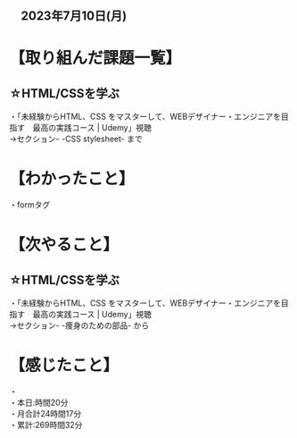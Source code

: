 ## 　2023年7月10日(月)
# 【取り組んだ課題一覧】
## ☆HTML/CSSを学ぶ
・「未経験からHTML、CSS をマスターして、WEBデザイナー・エンジニアを目指す　最高の実践コース | Udemy」視聴<br>
→セクション- -CSS stylesheet- まで<br>
# 【わかったこと】
・formタグ<br>
# 【次やること】
## ☆HTML/CSSを学ぶ
・「未経験からHTML、CSS をマスターして、WEBデザイナー・エンジニアを目指す　最高の実践コース | Udemy」視聴<br>
→セクション- -痩身のための部品- から<br>
# 【感じたこと】
・<br>
・本日:時間20分<br>
・月合計24時間17分<br>
・累計:269時間32分
